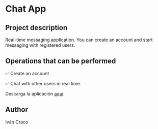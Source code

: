 <h1>Chat App</h1>
<h2>Project description</h2>
<p>Real-time messaging application. You can create an account and start messaging with registered users.</p>
<h2>Operations that can be performed</h2>
<p>&#9989 Create an account</p>
<p>&#9989 Chat with other users in real time.</p>
<p>Descarga la aplicación <a href="https://github.com/ivancraco/chatapp/releases" download="chat_app">aquí</a></p>
<h2>Author</h2>
<span>Iván Craco</span>
